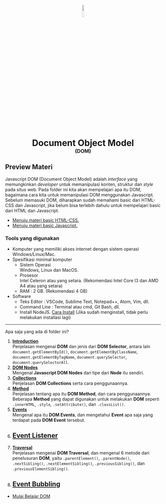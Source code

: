 <p align="center">
  <img style="width: 10%;" src="https://ourcodeworld.com/public-media/articles/articleocw-56bba37e791bc.png" />
  <h1 align="center">Document Object Model</h1>
  <h3 align="center" style="margin-top: -20px">(DOM)</h3>
</p>

## Preview Materi

Javascript DOM (Document Object Model) adalah _interface_ yang memungkinkan _developer_ untuk memanipulasi konten, struktur dan _style_ pada situs web. Pada folder ini kita akan mempelajari apa itu DOM, bagaimana cara kita untuk memanipulasi DOM menggunakan Javascript. Sebelum memasuki DOM, diharapkan sudah memahami basic dari HTML-CSS dan Javascript, jika belum bisa terlebih dahulu untuk mempelajari basic dari HTML dan Javascript.

- [Menuju materi basic HTML-CSS.](https://github.com/bellshade/HTML-CSS)
- [Menuju materi basic Javascript.](../Basic/README.md)

### Tools yang digunakan

- Komputer yang memiliki akses internet dengan sistem operasi Windows/Linux/Mac.
- Spesifikasi minimal komputer
  - Sistem Operasi
    <br> Windows, Linux dan MacOS.
  - Prosesor
    <br> Intel Celeron atau yang setara. (Rekomendasi Intel Core I3 dan AMD A4 atau yang setara)
  - RAM : 2 GB. (Rekomendasi 4 GB)
- Software
  - Teks Editor : VSCode, Sublime Text, Notepad++, Atom, Vim, dll.
  - Command Line : Terminal atau cmd, Git Bash, dll.
  - Install NodeJS. [Cara Install](https://www.youtube.com/watch?v=VfN1_pEdQAA) (Jika sudah menginstall, tidak perlu melakukan installasi lagi)

---

Apa saja yang ada di folder ini?

1. [**Introduction**](001_Introduction/)<br>
   Penjelasan mengenai **DOM** dan jenis dari **DOM Selector**, antara lain `document.getElementById()`, `document.getElementByClassName`, `document.getElementByTagName`, `document.querySelector`, `document.querySelectorAll`.
2. [**DOM Nodes**](002_DOM_Nodes/)<br>
   Mengenal **Javascript DOM Nodes** dan tipe dari **Node** itu sendiri.
3. [**Collections**](003_Collections/)<br>
   Penjelasan **DOM Collections** serta cara penggunaannya.
4. [**Method**](004_Methods/)<br>
   Penjelasan tentang apa itu **DOM Method**, dan cara penggunaannya. Beberapa **Method** yang dapat digunakan untuk melakukan **DOM** seperti `.innerHTML`, `.style`, `.setAttribute()`, dan `.classList()`.
5. [**Events**](005_Events/)<br>
   Mengenal apa itu **DOM Events**, dan mengetahui **Event** apa saja yang terdapat pada **DOM Event** tersebut.
6. ## [**Event Listener**](006_Event_Listener/)<br>
7. [**Traversal**](007_Traversal/)<br>
   Penjelasan mengenai **DOM Traversal**, dan mengenal 6 metode dari penelusuran **DOM**, yaitu `.parentElement()`, `.parentNode()`, `.nextSibling()`, `.nextElementSibling()`, `.previousSibling()`, dan `.previousElementSibling()`.
8. ## [**Event Bubbling**](008_Event_Bubbling)<br>

- [Mulai Belajar DOM](001_Introduction)
